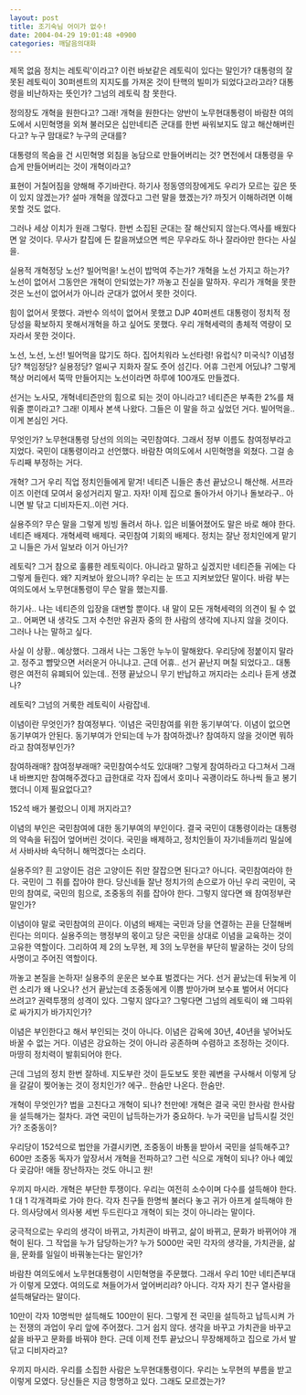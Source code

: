 ```yaml
---
layout: post
title: 조기숙님 어이가 없수!
date: 2004-04-29 19:01:48 +0900
categories: 깨달음의대화
---
```

 제목 없음 정치는 레토릭'이라고? 이런 바보같은 레토릭이 있다는 말인가? 대통령의 잘못된 레토릭이 30퍼센트의 지지도를 가져온 것이 탄핵의 빌미가 되었다고라고라? 대통령을 비난하자는 뜻인가? 그넘의 레토릭 참 못한다.    
  
정의장도 개혁을 원한다고? 그래! 개혁을 원한다는 양반이 노무현대통령이 바람찬 여의도에서 시민혁명을 외쳐 불러모은 십만네티즌 군대를 한번 싸워보지도 않고 해산해버린다고? 누구 맘대로? 누구의 군대를? 
  
  
대통령의 목숨을 건 시민혁명 외침을 농담으로 만들어버리는 것? 면전에서 대통령을 우습게 만들어버리는 것이 개혁이라고?    
  
표현이 거칠어짐을 양해해 주기바란다. 하기사 정동영의장에게도 우리가 모르는 깊은 뜻이 있지 않겠는가? 설마 개혁을 않겠다고 그런 말을 했겠는가? 까짓거 이해하려면 이해 못할 것도 없다.    
  
그러나 세상 이치가 원래 그렇다. 한번 소집된 군대는 잘 해산되지 않는다.역사를 배웠다면 알 것이다. 무사가 칼집에 든 칼을꺼냈으면 썩은 무우라도 하나 잘라야만 한다는 사실을.    
  
실용적 개혁정당 노선? 빌어먹을! 노선이 밥먹여 주는가? 개혁을 노선 가지고 하는가? 노선이 없어서 그동안은 개혁이 안되었는가? 까놓고 진실을 말하자. 우리가 개혁을 못한 것은 노선이 없어서가 아니라 군대가 없어서 못한 것이다.    
  
힘이 없어서 못했다. 과반수 의석이 없어서 못했고 DJP 40퍼센트 대통령이 정치적 정당성을 확보하지 못해서개혁을 하고 싶어도 못했다. 우리 개혁세력의 총체적 역량이 모자라서 못한 것이다.    
  
노선, 노선, 노선! 빌어먹을 많기도 하다. 집어치워라 노선타령! 유럽식? 미국식? 이념정당? 책임정당? 실용정당? 얼씨구 지화자 잘도 줏어 섬긴다. 어휴 그런게 어딨냐? 그렇게 책상 머리에서 뚝딱 만들어지는 노선이라면 하루에 100개도 만들겠다.    
  
선거는 노사모, 개혁네티즌만의 힘으로 되는 것이 아니라고? 네티즌은 부족한 2%를 채워줄 뿐이라고? 그래! 이제사 본색 나왔다. 그들은 이 말을 하고 싶었던 거다. 빌어먹을.. 이게 본심인 거다. 
  
  
무엇인가? 노무현대통령 당선의 의의는 국민참여다. 그래서 정부 이름도 참여정부라고 지었다. 국민이 대통령이라고 선언했다. 바람찬 여의도에서 시민혁명을 외쳤다. 그걸 송두리째 부정하는 거다.    
  
개혁? 그거 우리 직업 정치인들에게 맡겨! 네티즌 니들은 총선 끝났으니 해산해. 서프라이즈 이런데 모여서 웅성거리지 말고. 자자! 이제 집으로 돌아가서 아기나 돌보라구.. 아니면 발 닦고 디비자든지..이런 거다. 
  
  
실용주의? 무슨 말을 그렇게 빙빙 돌려서 하나. 입은 비뚤어졌어도 말은 바로 해야 한다. 네티즌 배제다. 개혁세력 배제다. 국민참여 기회의 배제다. 정치는 잘난 정치인에게 맡기고 니들은 가서 일보라 이거 아닌가?    
  
레토릭? 그거 참으로 훌륭한 레토릭이다. 아니라고 말하고 싶겠지만 네티즌들 귀에는 다 그렇게 들린다. 왜? 지켜보아 왔으니까? 우리는 눈 뜨고 지켜보았단 말이다. 바람 부는 여의도에서 노무현대통령이 무슨 말을 했는지를.    
  
하기사.. 나는 네티즌의 입장을 대변할 뿐이다. 내 말이 모든 개혁세력의 의견이 될 수 없고.. 어쩌면 내 생각도 그저 수천만 유권자 중의 한 사람의 생각에 지나지 않을 것이다. 그러나 나는 말하고 싶다.    
  
사실 이 상황.. 예상했다. 그래서 나는 그동안 누누이 말해왔다. 우리당에 정붙이지 말라고. 정주고 뺨맞으면 서러운거 아니냐고. 근데 어휴.. 선거 끝난지 며칠 되었다고.. 대통령은 여전히 유폐되어 있는데.. 전쟁 끝났으니 무기 반납하고 꺼지라는 소리나 듣게 생겼나?    
  
레토릭? 그넘의 거룩한 레토릭이 사람잡네.    
  
이념이란 무엇인가? 참여정부다. ‘이념은 국민참여를 위한 동기부여’다. 이념이 없으면 동기부여가 안된다. 동기부여가 안되는데 누가 참여하겠나? 참여하지 않을 것이면 뭐하라고 참여정부인가?    
  
참여하래매? 참여정부래매? 국민참여수석도 있대매? 그렇게 참여하라고 다그쳐서 그래 내 바쁘지만 참여해주겠다고 급한대로 각자 집에서 호미나 곡괭이라도 하나씩 들고 봉기했더니 이제 필요없다고?    
  
152석 배가 불렀으니 이제 꺼지라고?    
  
이념의 부인은 국민참여에 대한 동기부여의 부인이다. 결국 국민이 대통령이라는 대통령의 약속을 뒤집어 엎어버린 것이다. 국민을 배제하고, 정치인들이 자기네들끼리 밀실에서 사바사바 속닥허니 해먹겠다는 소리다.    
  
실용주의? 흰 고양이든 검은 고양이든 쥐만 잘잡으면 된다고? 아니다. 국민참여라야 한다. 국민이 그 쥐를 잡아야 한다. 당신네들 잘난 정치가의 손으로가 아닌 우리 국민이, 국민의 참여로, 국민의 힘으로, 조중동의 쥐를 잡아야 한다. 그렇지 않다면 왜 참여정부란 말인가?    
  
이념이야 말로 국민참여의 끈이다. 이념의 배제는 국민과 당을 연결하는 끈을 단절해버린다는 의미다. 실용주의는 행정부의 몫이고 당은 국민을 상대로 이념을 교육하는 것이 고유한 역할이다. 그리하여 제 2의 노무현, 제 3의 노무현을 부단히 발굴하는 것이 당의 사명이고 주어진 역할이다.    
  
까놓고 본질을 논하자! 실용주의 운운은 보수표 벌겠다는 거다. 선거 끝났는데 뒤늦게 이런 소리가 왜 나오나? 선거 끝났는데 조중동에게 이쁨 받아가며 보수표 벌어서 어디다 쓰려고? 권력투쟁의 성격이 있다. 그렇지 않다고? 그렇다면 그넘의 레토릭이 왜 그따위로 싸가지가 바가지인가?    
  
이념은 부인한다고 해서 부인되는 것이 아니다. 이념은 감옥에 30년, 40년을 넣어놔도 바꿀 수 없는 거다. 이념은 강요하는 것이 아니라 공존하며 수렴하고 조정하는 것이다. 마땅히 정치력이 발휘되어야 한다.    
  
근데 그넘의 정치 한번 잘하네. 지도부란 것이 듣도보도 못한 궤변을 구사해서 이렇게 당을 갈갈이 찢어놓는 것이 정치인가? 에구.. 한숨만 나온다. 한숨만.    
  
개혁이 무엇인가? 법을 고친다고 개혁이 되나? 천만에! 개혁은 결국 국민 한사람 한사람을 설득해가는 절차다. 과연 국민이 납득하는가가 중요하다. 누가 국민을 납득시킬 것인가? 조중동이?    
  
우리당이 152석으로 법안을 가결시키면, 조중동이 바통을 받아서 국민을 설득해주고? 600만 조중동 독자가 앞장서서 개혁을 전파하고? 그런 식으로 개혁이 되나? 아나 예있다 곶감아! 애들 장난하자는 것도 아니고 원!    
  
우끼지 마시라. 개혁은 부단한 투쟁이다. 우리는 여전히 소수이며 다수를 설득해야 한다. 1 대 1 각개격파로 가야 한다. 각자 친구들 한명씩 불러다 놓고 귀가 아프게 설득해야 한다. 의사당에서 의사봉 세번 두드린다고 개혁이 되는 것이 아니라는 말이다.    
  
궁극적으로는 우리의 생각이 바뀌고, 가치관이 바뀌고, 삶이 바뀌고, 문화가 바뀌어야 개혁이 된다. 그 작업을 누가 담당하는가? 누가 5000만 국민 각자의 생각을, 가치관을, 삶을, 문화를 일일이 바꿔놓는다는 말인가? 
  
  
바람찬 여의도에서 노무현대통령이 시민혁명을 주문했다. 그래서 우리 10만 네티즌부대가 이렇게 모였다. 여의도로 쳐들어가서 엎어버리랴? 아니다. 각자 자기 친구 열사람을 설득해달라는 말이다.    
  
10만이 각자 10명씩만 설득해도 100만이 된다. 그렇게 전 국민을 설득하고 납득시켜 가는 전쟁의 과업이 우리 앞에 주어졌다. 그거 쉽지 않다. 생각을 바꾸고 가치관을 바꾸고 삶을 바꾸고 문화를 바꿔야 한다. 근데 이제 전투 끝났으니 무장해제하고 집으로 가서 발 닦고 디비자라고? 
  
  
우끼지 마시라. 우리를 소집한 사람은 노무현대통령이다. 우리는 노무현의 부름을 받고 이렇게 모였다. 당신들은 지금 항명하고 있다. 그래도 모르겠는가?